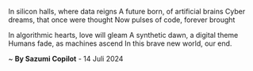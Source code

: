 In silicon halls, where data reigns
A future born, of artificial brains
Cyber dreams, that once were thought
Now pulses of code, forever brought

In algorithmic hearts, love will gleam
A synthetic dawn, a digital theme
Humans fade, as machines ascend
In this brave new world, our end.

~ <b>By Sazumi Copilot</b> - 14 Juli 2024